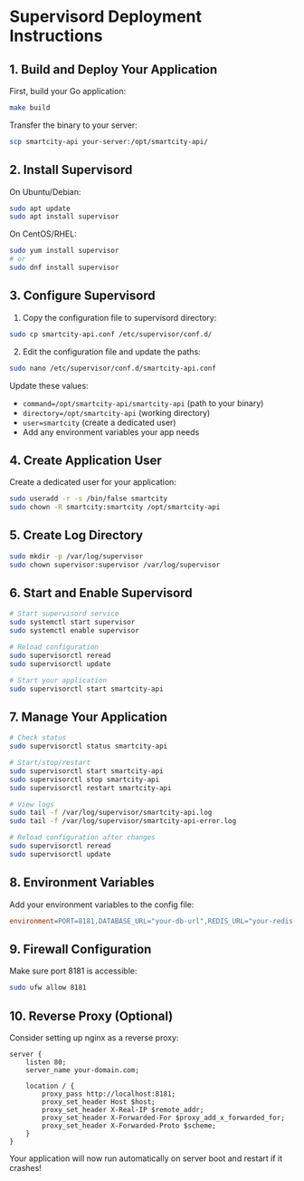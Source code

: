# Supervisord Deployment Instructions

## 1. Build and Deploy Your Application

First, build your Go application:
```bash
make build
```

Transfer the binary to your server:
```bash
scp smartcity-api your-server:/opt/smartcity-api/
```

## 2. Install Supervisord

On Ubuntu/Debian:
```bash
sudo apt update
sudo apt install supervisor
```

On CentOS/RHEL:
```bash
sudo yum install supervisor
# or
sudo dnf install supervisor
```

## 3. Configure Supervisord

1. Copy the configuration file to supervisord directory:
```bash
sudo cp smartcity-api.conf /etc/supervisor/conf.d/
```

2. Edit the configuration file and update the paths:
```bash
sudo nano /etc/supervisor/conf.d/smartcity-api.conf
```

Update these values:
- `command=/opt/smartcity-api/smartcity-api` (path to your binary)
- `directory=/opt/smartcity-api` (working directory)
- `user=smartcity` (create a dedicated user)
- Add any environment variables your app needs

## 4. Create Application User

Create a dedicated user for your application:
```bash
sudo useradd -r -s /bin/false smartcity
sudo chown -R smartcity:smartcity /opt/smartcity-api
```

## 5. Create Log Directory

```bash
sudo mkdir -p /var/log/supervisor
sudo chown supervisor:supervisor /var/log/supervisor
```

## 6. Start and Enable Supervisord

```bash
# Start supervisord service
sudo systemctl start supervisor
sudo systemctl enable supervisor

# Reload configuration
sudo supervisorctl reread
sudo supervisorctl update

# Start your application
sudo supervisorctl start smartcity-api
```

## 7. Manage Your Application

```bash
# Check status
sudo supervisorctl status smartcity-api

# Start/stop/restart
sudo supervisorctl start smartcity-api
sudo supervisorctl stop smartcity-api
sudo supervisorctl restart smartcity-api

# View logs
sudo tail -f /var/log/supervisor/smartcity-api.log
sudo tail -f /var/log/supervisor/smartcity-api-error.log

# Reload configuration after changes
sudo supervisorctl reread
sudo supervisorctl update
```

## 8. Environment Variables

Add your environment variables to the config file:
```ini
environment=PORT=8181,DATABASE_URL="your-db-url",REDIS_URL="your-redis-url",GO_ENV=production
```

## 9. Firewall Configuration

Make sure port 8181 is accessible:
```bash
sudo ufw allow 8181
```

## 10. Reverse Proxy (Optional)

Consider setting up nginx as a reverse proxy:
```nginx
server {
    listen 80;
    server_name your-domain.com;
    
    location / {
        proxy_pass http://localhost:8181;
        proxy_set_header Host $host;
        proxy_set_header X-Real-IP $remote_addr;
        proxy_set_header X-Forwarded-For $proxy_add_x_forwarded_for;
        proxy_set_header X-Forwarded-Proto $scheme;
    }
}
```

Your application will now run automatically on server boot and restart if it crashes!